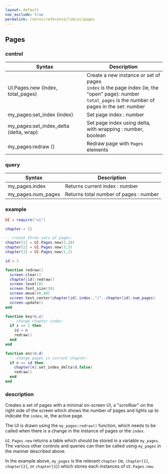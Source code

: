 ```yaml
---
layout: default
nav_exclude: true
permalink: /norns/reference/lib/ui/pages
---
```


## Pages

### control

| Syntax                                  | Description                                            |
| --------------------------------------- | ------------------------------------------------------ |
| UI.Pages.new (index, total_pages)      | Create a new instance or set of pages <br> `index` is the page index (ie, the "open" page): number <br>`total_pages` is the number of pages in the set: number          |
| my_pages:set_index (index)             | Set page index : number |
| my_pages:set_index_delta (delta, wrap) | Set page index using delta, with wrapping : number, boolean |
| my_pages:redraw ()                     | Redraw page with `Pages` elements                           |

### query

| Syntax        | Description                            |
| ------------- | -------------------------------------- |
| my_pages.index     | Returns current index : number         |
| my_pages.num_pages | Returns total number of pages : number |

### example

```lua
UI = require("ui")

chapter = {}

-- create three sets of pages:
chapter[1] = UI.Pages.new(2,10)
chapter[2] = UI.Pages.new(3,5)
chapter[3] = UI.Pages.new(1,2)

id = 2

function redraw()
  screen.clear()
  chapter[id]:redraw()
  screen.level(8)
  screen.font_size(30)
  screen.move(40,40)
  screen.text_center(chapter[id].index.."/"..chapter[id].num_pages)
  screen.update()
end

function key(n,z)
  -- change chapter index:
  if z == 1 then
    id = n
    redraw()
  end
end

function enc(n,d)
  -- change pages in current chapter:
  if n == id then
    chapter[n]:set_index_delta(d,false)
    redraw()
  end
end
```

### description

Creates a set of pages with a minimal on-screen UI, a "scrollbar" on the right side of the screen which shows the number of pages and lights up to indicate the `index`, ie, the active page. 

The UI is drawn using the `my_pages:redraw()` function, which needs to be called when there is a change in the instance of pages or the `index`.

`UI.Pages.new` returns a table which should be stored in a variable `my_pages`. The various other controls and queries can then be called using `my_pages` in the manner described above. 

In the example above, `my_pages` is the relevant `chapter` (ie, `chapter[1]`, `chapter[2]`, or `chapter[3]`) which stores each instances of `UI.Pages.new`.




